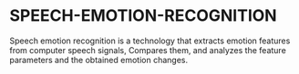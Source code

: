 # SPEECH-EMOTION-RECOGNITION
Speech emotion recognition is a technology that extracts emotion features from computer speech signals,  Compares them, and analyzes the feature parameters and the obtained emotion changes. 
